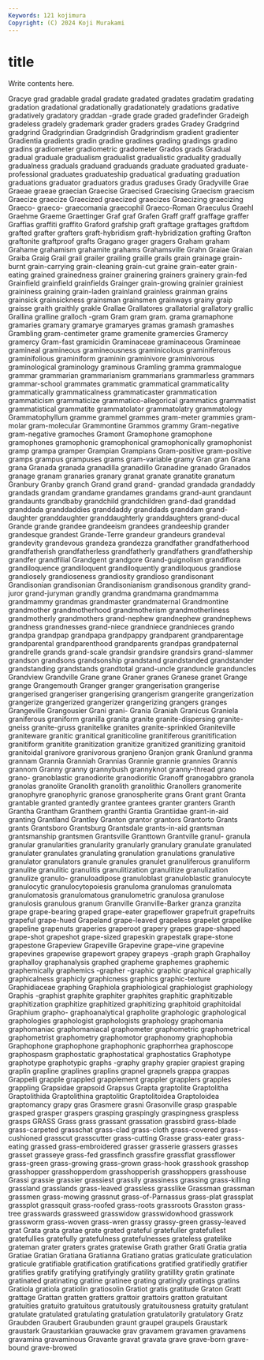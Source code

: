 ```yaml
---
Keywords: 121 kojimura
Copyright: (C) 2024 Koji Murakami
---
```


# title

Write contents here.



Gracye grad gradable gradal gradate
gradated gradates gradatim gradating gradation gradational gradationally gradationately gradations gradative
gradatively gradatory graddan -grade grade graded gradefinder Gradeigh gradeless gradely
grademark grader graders grades Gradey Gradgrind gradgrind Gradgrindian Gradgrindish Gradgrindism
gradient gradienter Gradientia gradients gradin gradine gradines grading gradings gradino
gradins gradiometer gradiometric gradometer Grados grads Gradual gradual graduale gradualism
gradualist gradualistic graduality gradually gradualness graduals graduand graduands graduate graduated
graduate-professional graduates graduateship graduatical graduating graduation graduations graduator graduators gradus
graduses Grady Gradyville Grae Graeae graeae graecian Graecise Graecised Graecising
Graecism graecism Graecize graecize Graecized graecized graecizes Graecizing graecizing Graeco-
graeco- graecomania graecophil Graeco-Roman Graeculus Graehl Graehme Graeme Graettinger Graf
graf Grafen Graff graff graffage graffer Graffias graffiti graffito Graford
grafship graft graftage graftages graftdom grafted grafter grafters graft-hybridism graft-hybridization
grafting Grafton graftonite graftproof grafts Gragano grager gragers Graham graham
Grahame grahamism grahamite grahams Grahamsville Grahn Graiae Graian Graiba Graig
Grail grail grailer grailing graille grails grain grainage grain-burnt grain-carrying
grain-cleaning grain-cut graine grain-eater grain-eating grained grainedness grainer grainering grainers
grainery grain-fed Grainfield grainfield grainfields Grainger grain-growing grainier grainiest graininess
graining grain-laden grainland grainless grainman grains grainsick grainsickness grainsman grainsmen
grainways grainy graip graisse graith graithly grakle Grallae Grallatores grallatorial
grallatory grallic Grallina gralline gralloch -gram Gram gram gram. grama
gramaphone gramaries gramary gramarye gramaryes gramas gramash gramashes Grambling gram-centimeter
grame gramenite gramercies Gramercy gramercy Gram-fast gramicidin Graminaceae graminaceous Gramineae
gramineal gramineous gramineousness graminicolous graminiferous graminifolious graminiform graminin graminivore graminivorous
graminological graminology graminous Gramling gramma grammalogue grammar grammarian grammarianism grammarians
grammarless grammars grammar-school grammates grammatic grammatical grammaticality grammatically grammaticalness grammaticaster
grammatication grammaticism grammaticize grammatico-allegorical grammatics grammatist grammatistical grammatite grammatolator grammatolatry
grammatology Grammatophyllum gramme grammel grammes gram-meter grammies gram-molar gram-molecular Grammontine
Grammos grammy Gram-negative gram-negative gramoches Gramont Gramophone gramophone gramophones gramophonic
gramophonical gramophonically gramophonist gramp grampa gramper Grampian Grampians Gram-positive gram-positive
gramps grampus grampuses grams gram-variable gramy Gran gran Grana grana
Granada granada granadilla granadillo Granadine granado Granados granage granam granaries
granary granat granate granatite granatum Granbury Granby granch Grand grand
grand- grandad grandada grandaddy grandads grandam grandame grandames grandams grand-aunt
grandaunt grandaunts grandbaby grandchild grandchildren grand-dad granddad granddada granddaddies granddaddy
granddads granddam grand-daughter granddaughter granddaughterly granddaughters grand-ducal Grande grande grandee
grandeeism grandees grandeeship grander grandesque grandest Grande-Terre grandeur grandeurs grandeval
grandevity grandevous grandeza grandezza grandfather grandfatherhood grandfatherish grandfatherless grandfatherly grandfathers
grandfathership grandfer grandfilial Grandgent grandgore Grand-guignolism grandiflora grandiloquence grandiloquent grandiloquently
grandiloquous grandiose grandiosely grandioseness grandiosity grandioso grandisonant Grandisonian grandisonian Grandisonianism
grandisonous grandity grand-juror grand-juryman grandly grandma grandmama grandmamma grandmammy grandmas
grandmaster grandmaternal Grandmontine grandmother grandmotherhood grandmotherism grandmotherliness grandmotherly grandmothers grand-nephew
grandnephew grandnephews grandness grandnesses grand-niece grandniece grandnieces grando grandpa grandpap
grandpapa grandpappy grandparent grandparentage grandparental grandparenthood grandparents grandpas grandpaternal grandrelle
grands grand-scale grandsir grandsire grandsirs grand-slammer grandson grandsons grandsonship grandstand
grandstanded grandstander grandstanding grandstands grandtotal grand-uncle granduncle granduncles Grandview Grandville
Grane grane Graner granes Granese granet Grange grange Grangemouth Granger
granger grangerisation grangerise grangerised grangeriser grangerising grangerism grangerite grangerization grangerize
grangerized grangerizer grangerizing grangers granges Grangeville Grangousier Grani grani- Grania
Graniah Granicus Graniela graniferous graniform granilla granita granite granite-dispersing granite-gneiss
granite-gruss granitelike granites granite-sprinkled Graniteville graniteware granitic granitical graniticoline granitiferous
granitification granitiform granitite granitization granitize granitized granitizing granitoid granitoidal granivore
granivorous granjeno Granjon grank Granlund granma grannam Grannia Granniah Grannias
Grannie grannie grannies Grannis grannom Granny granny grannybush grannyknot granny-thread
grano grano- granoblastic granodiorite granodioritic Granoff granogabbro granola granolas granolite
Granolith granolith granolithic Granollers granomerite granophyre granophyric granose granospherite grans
Grant grant Granta grantable granted grantedly grantee grantees granter granters
Granth Grantha Grantham Granthem granthi Grantia Grantiidae grant-in-aid granting Grantland
Grantley Granton grantor grantors Grantorto Grants grants Grantsboro Grantsburg Grantsdale
grants-in-aid grantsman grantsmanship grantsmen Grantsville Granttown Grantville granul- granula granular
granularities granularity granularly granulary granulate granulated granulater granulates granulating granulation
granulations granulative granulator granulators granule granules granulet granuliferous granuliform granulite
granulitic granulitis granulitization granulitize granulization granulize granulo- granuloadipose granuloblast granuloblastic
granulocyte granulocytic granulocytopoiesis granuloma granulomas granulomata granulomatosis granulomatous granulometric granulosa
granulose granulosis granulous granum Granville Granville-Barker granza granzita grape grape-bearing
graped grape-eater grapeflower grapefruit grapefruits grapeful grape-hued Grapeland grape-leaved grapeless
grapelet grapelike grapeline grapenuts graperies graperoot grapery grapes grape-shaped grape-shot
grapeshot grape-sized grapeskin grapestalk grape-stone grapestone Grapeview Grapeville Grapevine grape-vine
grapevine grapevines grapewise grapewort grapey grapeys -graph graph Graphalloy graphalloy
graphanalysis graphed grapheme graphemes graphemic graphemically graphemics -grapher -graphic graphic
graphical graphically graphicalness graphicly graphicness graphics graphic-texture Graphidiaceae graphing Graphiola
graphiological graphiologist graphiology Graphis -graphist graphite graphiter graphites graphitic graphitizable
graphitization graphitize graphitized graphitizing graphitoid graphitoidal Graphium grapho- graphoanalytical grapholite
graphologic graphological graphologies graphologist graphologists graphology graphomania graphomaniac graphomaniacal graphometer
graphometric graphometrical graphometrist graphometry graphomotor graphonomy graphophobia Graphophone graphophone graphophonic
graphorrhea graphoscope graphospasm graphostatic graphostatical graphostatics Graphotype graphotype graphotypic graphs
-graphy graphy grapier grapiest graping graplin grapline graplines graplins grapnel
grapnels grappa grappas Grappelli grapple grappled grapplement grappler grapplers grapples
grappling Grapsidae grapsoid Grapsus Grapta graptolite Graptolitha Graptolithida Graptolithina graptolitic
Graptolitoidea Graptoloidea graptomancy grapy gras Grasmere grasni Grasonville grasp graspable
grasped grasper graspers grasping graspingly graspingness graspless grasps GRASS Grass
grass grassant grassation grassbird grass-blade grass-carpeted grasschat grass-clad grass-cloth grass-covered
grass-cushioned grasscut grasscutter grass-cutting Grasse grass-eater grass-eating grassed grass-embroidered grasser
grasserie grassers grasses grasset grasseye grass-fed grassfinch grassfire grassflat grassflower
grass-green grass-growing grass-grown grass-hook grasshook grasshop grasshopper grasshopperdom grasshopperish grasshoppers
grasshouse Grassi grassie grassier grassiest grassily grassiness grassing grass-killing grassland
grasslands grass-leaved grassless grasslike Grassman grassman grassmen grass-mowing grassnut grass-of-Parnassus
grass-plat grassplat grassplot grassquit grass-roofed grass-roots grassroots Grasston grass-tree grasswards
grassweed grasswidow grasswidowhood grasswork grassworm grass-woven grass-wren grassy grassy-green grassy-leaved
grat Grata grata gratae grate grated grateful gratefuller gratefullest gratefullies
gratefully gratefulness gratefulnesses grateless gratelike grateman grater graters grates gratewise
Grath grather Grati Gratia gratia Gratiae Gratian Gratiana Gratianna Gratiano
gratias graticulate graticulation graticule gratifiable gratification gratifications gratified gratifiedly gratifier
gratifies gratify gratifying gratifyingly gratility gratillity gratin gratinate gratinated gratinating
gratine gratinee grating gratingly gratings gratins Gratiola gratiola gratiolin gratiosolin
Gratiot gratis gratitude Graton Gratt grattage Grattan gratten gratters grattoir
grattoirs gratton gratuitant gratuities gratuito gratuitous gratuitously gratuitousness gratuity gratulant
gratulate gratulated gratulating gratulation gratulatorily gratulatory Gratz Graubden Graubert Graubunden
graunt graupel graupels Graustark graustark Graustarkian grauwacke grav gravamem gravamen
gravamens gravamina gravaminous Gravante gravat gravata grave grave-born grave-bound grave-browed
